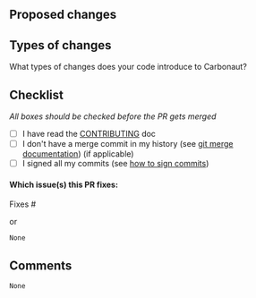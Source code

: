 ## Proposed changes

<!-- 
Describe the big picture of your changes here to communicate to the maintainers why we should accept this pull request. If it fixes a bug or resolves a feature request, be sure to link to that issue. 
-->

## Types of changes

What types of changes does your code introduce to Carbonaut?

<!--
/kind feature
/kind doc
/kind bug
/kind bug-fix
/kind governance
/kind clean-up

If multiple apply elaborate why multiple labels apply, thank you!
-->


## Checklist

<!-- Put an `x` in the boxes that apply. You can also fill these out after creating the PR. If you're unsure about any of them, don't hesitate to ask :). This is simply a reminder of what we are going to look for before merging code. -->

_All boxes should be checked before the PR gets merged_
- [ ] I have read the [CONTRIBUTING](https://github.com/carbonaut-cloud/community/blob/main/CONTRIBUTING.md) doc
- [ ] I don't have a merge commit in my history (see [git merge documentation](https://www.git-scm.com/docs/git-merge#_options)) (if applicable)
- [ ] I signed all my commits (see [how to sign commits](https://docs.github.com/en/authentication/managing-commit-signature-verification/signing-commits))

#### Which issue(s) this PR fixes:

Fixes #

or

`None`

## Comments

<!-- 
Please don't hesitate to use this section! 
It is often a good idea to reference other issues, provide context or elaborate other options you explored...

You can ask for reviews with /cc <github username>
-->

`None`